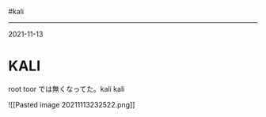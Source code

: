 #kali

---
2021-11-13

# KALI 

root toor では無くなってた。kali  kali

![[Pasted image 20211113232522.png]]

